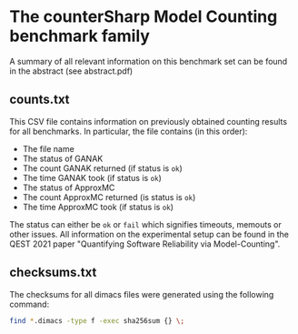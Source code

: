 # The counterSharp Model Counting benchmark family

A summary of all relevant information on this benchmark set can be found in the abstract (see abstract.pdf)

## counts.txt
This CSV file contains information on previously obtained counting results for all benchmarks.
In particular, the file contains (in this order):
- The file name
- The status of GANAK
- The count GANAK returned (if status is `ok`)
- The time GANAK took (if status is `ok`)
- The status of ApproxMC
- The count ApproxMC returned (is status is `ok`)
- The time ApproxMC took (if status is `ok`)

The status can either be `ok` or `fail` which signifies timeouts, memouts or other issues.
All information on the experimental setup can be found in the QEST 2021 paper "Quantifying Software Reliability via Model-Counting".

## checksums.txt
The checksums for all dimacs files were generated using the following command:
```bash
find *.dimacs -type f -exec sha256sum {} \;
```